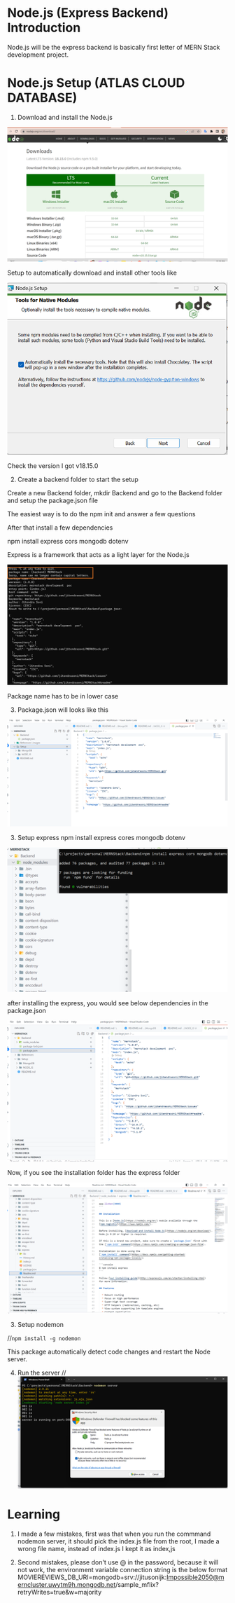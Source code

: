 # Node.js (Express Backend) Introduction
Node.js will be the express backend is basically first letter of MERN Stack development project.

# Node.js Setup (ATLAS CLOUD DATABASE)

1.	Download and install the Node.js


![Download and Install Nodejs](https://raw.githubusercontent.com/jitendrasoni/MERNStack/main/Setup/NODE_JS/images/001%20Download%20Nodejs.png)

Setup to automatically download and install other tools like 

![Install Chcho](https://raw.githubusercontent.com/jitendrasoni/MERNStack/main/Setup/NODE_JS/images/002%20Selectin%20Automatically%20install%20required%20tools%20it%20will%20download%20chocolatey.png)

Check the version 
I got v18.15.0

2.	Create a backend folder to start the setup

Create a new Backend folder, mkdir Backend and go to the Backend folder and setup the package.json file

The easiest way is to do the npm init and answer a few questions

After that install a few dependencies 

npm install express cors mongodb dotenv

Express is a framework that acts as a light layer for the Node.js

![setup new backend folder](https://raw.githubusercontent.com/jitendrasoni/MERNStack/main/Setup/NODE_JS/images/003%20Setup%20the%20backend%20Folder%20and%20install%20npm.png)

Package name has to be in lower case

3.	Package.json will looks like this 

![setup new backend folder](https://raw.githubusercontent.com/jitendrasoni/MERNStack/main/Setup/NODE_JS/images/004%20Setup%20the%20backend%20Project%20Structure%20looks%20like.png)

3.	Setup express 
npm install express cores mongodb dotenv

 ![setup new express](https://raw.githubusercontent.com/jitendrasoni/MERNStack/main/Setup/NODE_JS/images/005%20-%20setup%20express.png)

 after installing the express, you would see below dependencies in the package.json

  ![express dependencies in package.json]( https://raw.githubusercontent.com/jitendrasoni/MERNStack/main/Setup/NODE_JS/images/006%20-%20new%20dependenciess%20added%20to%20the%20packges.png)

  Now, if you see the installation folder has the express folder

   ![express dependencies in package.json](https://raw.githubusercontent.com/jitendrasoni/MERNStack/main/Setup/NODE_JS/images/007%20%20Installatino%20folder%20has%20the%20express%20folder.png)

3.	Setup nodemon

//`npm install -g nodemon`

This package automatically detect code changes and restart the Node server.

4. Run the server 
//![Run Server](https://raw.githubusercontent.com/jitendrasoni/MERNStack/main/Setup/NODE_JS/BackendServer/image/0012%20Allow%20MongoDB%20Get%20connection%20String.png)

# Learning

1. I made a few mistakes, first was that when you run the commmand nodemon server, it should pick the index.js file from the root, I made a wrong file name, instead of index.js I kept it as index,js

2. Second mistakes, please don't use @ in the password, because it will not work, the environment variable connection string is the below format
MOVIEREVIEWS_DB_URI=mongodb+srv://jitusonijk:Impossible2050@merncluster.uwytm9h.mongodb.net/sample_mflix?retryWrites=true&w=majority






